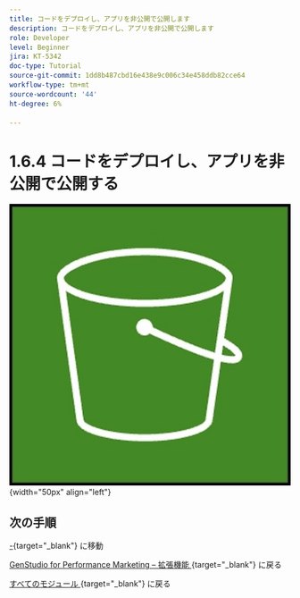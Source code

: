 ```yaml
---
title: コードをデプロイし、アプリを非公開で公開します
description: コードをデプロイし、アプリを非公開で公開します
role: Developer
level: Beginner
jira: KT-5342
doc-type: Tutorial
source-git-commit: 1dd8b487cbd16e438e9c006c34e458ddb82cce64
workflow-type: tm+mt
source-wordcount: '44'
ht-degree: 6%

---
```


# 1.6.4 コードをデプロイし、アプリを非公開で公開する



![ETL](./images/s3.jpeg){width="50px" align="left"}

## 次の手順

[-](./ex2.md){target="_blank"} に移動

[GenStudio for Performance Marketing – 拡張機能 ](./genstudioext.md){target="_blank"} に戻る

[ すべてのモジュール ](./../../../overview.md){target="_blank"} に戻る
